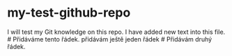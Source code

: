 # my-test-github-repo
I will test my Git knowledge on this repo.
I have added new text into this file.       # Přidáváme tento řádek.
přidávám ještě jeden řádek  # Přidávám druhý řádek.